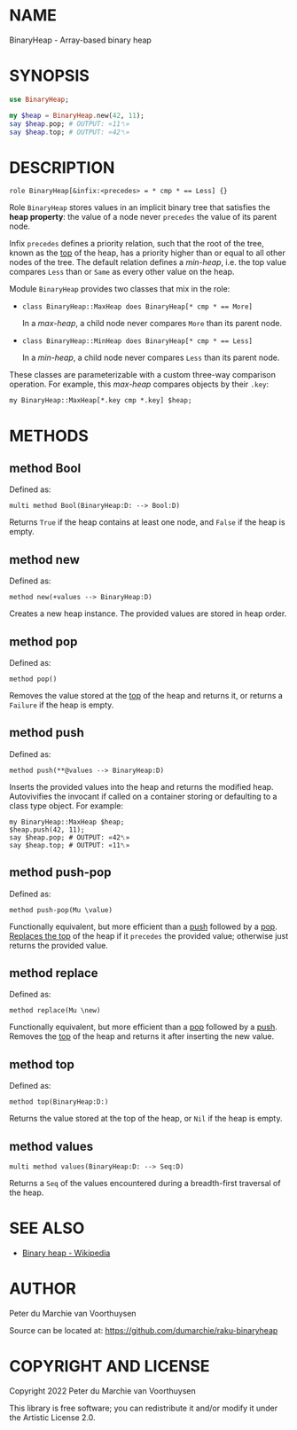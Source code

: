 NAME
====

BinaryHeap - Array-based binary heap

SYNOPSIS
========

```raku
use BinaryHeap;

my $heap = BinaryHeap.new(42, 11);
say $heap.pop; # OUTPUT: «11␤»
say $heap.top; # OUTPUT: «42␤»
```

DESCRIPTION
===========

    role BinaryHeap[&infix:<precedes> = * cmp * == Less] {}

Role `BinaryHeap` stores values in an implicit binary tree that satisfies the **heap property**: the value of a node never `precedes` the value of its parent node.

Infix `precedes` defines a priority relation, such that the root of the tree, known as the [top](#method_top) of the heap, has a priority higher than or equal to all other nodes of the tree. The default relation defines a *min-heap*, i.e. the top value compares `Less` than or `Same` as every other value on the heap.

Module `BinaryHeap` provides two classes that mix in the role:

  * `class BinaryHeap::MaxHeap does BinaryHeap[* cmp * == More]`

    In a *max-heap*, a child node never compares `More` than its parent node.

  * `class BinaryHeap::MinHeap does BinaryHeap[* cmp * == Less]`

    In a *min-heap*, a child node never compares `Less` than its parent node.

These classes are parameterizable with a custom three-way comparison operation. For example, this *max-heap* compares objects by their `.key`:

    my BinaryHeap::MaxHeap[*.key cmp *.key] $heap;

METHODS
=======

method Bool
-----------

Defined as:

    multi method Bool(BinaryHeap:D: --> Bool:D)

Returns `True` if the heap contains at least one node, and `False` if the heap is empty.

method new
----------

Defined as:

    method new(+values --> BinaryHeap:D)

Creates a new heap instance. The provided values are stored in heap order.

method pop
----------

Defined as:

    method pop()

Removes the value stored at the [top](#method_top) of the heap and returns it, or returns a `Failure` if the heap is empty.

method push
-----------

Defined as:

    method push(**@values --> BinaryHeap:D)

Inserts the provided values into the heap and returns the modified heap. Autovivifies the invocant if called on a container storing or defaulting to a class type object. For example:

    my BinaryHeap::MaxHeap $heap;
    $heap.push(42, 11);
    say $heap.pop; # OUTPUT: «42␤»
    say $heap.top; # OUTPUT: «11␤»

method push-pop
---------------

Defined as:

    method push-pop(Mu \value)

Functionally equivalent, but more efficient than a [push](#method_push) followed by a [pop](#method_pop). [Replaces the top](#method_replace) of the heap if it `precedes` the provided value; otherwise just returns the provided value.

method replace
--------------

Defined as:

    method replace(Mu \new)

Functionally equivalent, but more efficient than a [pop](#method_pop) followed by a [push](#method_push). Removes the [top](#method_top) of the heap and returns it after inserting the new value.

method top
----------

Defined as:

    method top(BinaryHeap:D:)

Returns the value stored at the top of the heap, or `Nil` if the heap is empty.

method values
-------------

    multi method values(BinaryHeap:D: --> Seq:D)

Returns a `Seq` of the values encountered during a breadth-first traversal of the heap.

SEE ALSO
========

  * [Binary heap - Wikipedia](https://en.wikipedia.org/wiki/Binary_heap)

AUTHOR
======

Peter du Marchie van Voorthuysen

Source can be located at: https://github.com/dumarchie/raku-binaryheap

COPYRIGHT AND LICENSE
=====================

Copyright 2022 Peter du Marchie van Voorthuysen

This library is free software; you can redistribute it and/or modify it under the Artistic License 2.0.


